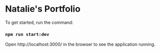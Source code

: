# Natalie's Portfolio

To get started, run the command:

### `npm run start:dev`

Open http://localhost:3000/ in the browser to see the application running.
